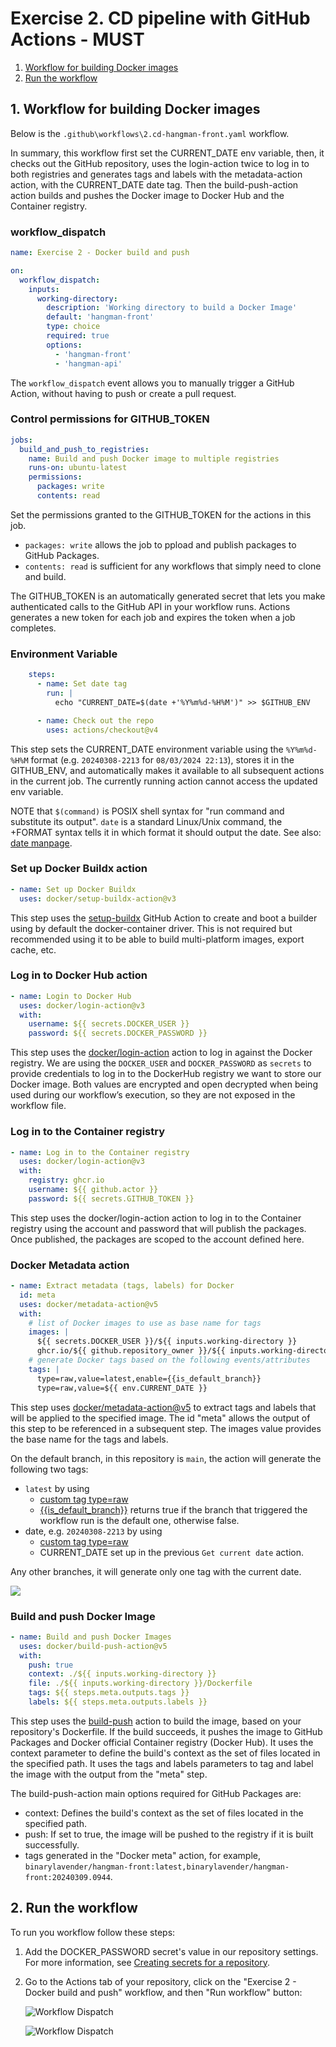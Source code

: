 # Exercise 2. CD pipeline with GitHub Actions - MUST 
1. [Workflow for building Docker images](#workflow)
2. [Run the workflow](#run)

<a name="workflow"></a>
## 1. Workflow for building Docker images

Below is the `.github\workflows\2.cd-hangman-front.yaml` workflow.

In summary, this workflow first set the CURRENT_DATE env variable, then, it checks out the GitHub repository, uses the login-action twice to log in to both registries and generates tags and labels with the metadata-action action, with the CURRENT_DATE date tag. Then the build-push-action action builds and pushes the Docker image to Docker Hub and the Container registry.

### workflow_dispatch

```yaml
name: Exercise 2 - Docker build and push

on:
  workflow_dispatch:
    inputs:
      working-directory:
        description: 'Working directory to build a Docker Image'
        default: 'hangman-front'
        type: choice
        required: true
        options:
          - 'hangman-front'
          - 'hangman-api'
```
The `workflow_dispatch` event allows you to manually trigger a GitHub Action, without having to push or create a pull request.

### Control permissions for GITHUB_TOKEN

```yaml
jobs:
  build_and_push_to_registries:
    name: Build and push Docker image to multiple registries
    runs-on: ubuntu-latest
    permissions:
      packages: write
      contents: read
```

Set the permissions granted to the GITHUB_TOKEN for the actions in this job.

* `packages: write` allows the job to ppload and publish packages to GitHub Packages.
* `contents: read` is sufficient for any workflows that simply need to clone and build.

The GITHUB_TOKEN is an automatically generated secret that lets you make authenticated calls to the GitHub API in your workflow runs. Actions generates a new token for each job and expires the token when a job completes.

### Environment Variable

```yaml
    steps:
      - name: Set date tag
        run: |
          echo "CURRENT_DATE=$(date +'%Y%m%d-%H%M')" >> $GITHUB_ENV

      - name: Check out the repo
        uses: actions/checkout@v4
```

This step sets the CURRENT_DATE environment variable using the `%Y%m%d-%H%M` format (e.g. `20240308-2213` for `08/03/2024 22:13`), stores it in the GITHUB_ENV, and automatically makes it available to all subsequent actions in the current job. The currently running action cannot access the updated env variable. 
  
NOTE that `$(command)` is POSIX shell syntax for "run command and substitute its output". `date` is a standard Linux/Unix command, the +FORMAT syntax tells it in which format it should output the date. See also: [date manpage](https://manpages.debian.org/bullseye/coreutils/date.1.en.html).

### Set up Docker Buildx action

```yaml
- name: Set up Docker Buildx
  uses: docker/setup-buildx-action@v3
```
This step uses the [setup-buildx](https://github.com/docker/setup-buildx-action) GitHub Action to create and boot a builder using by default the docker-container driver. This is not required but recommended using it to be able to build multi-platform images, export cache, etc.

### Log in to Docker Hub action 
```yaml
- name: Login to Docker Hub
  uses: docker/login-action@v3
  with:
    username: ${{ secrets.DOCKER_USER }}
    password: ${{ secrets.DOCKER_PASSWORD }}
 ```
This step uses the [docker/login-action](https://github.com/docker/login-action) action to log in against the Docker registry.
We are using the `DOCKER_USER` and `DOCKER_PASSWORD` as `secrets` to provide credentials to log in to the DockerHub registry we want to store our Docker image. Both values are encrypted and open decrypted when being used during our workflow’s execution, so they are not exposed in the workflow file.

### Log in to the Container registry 

```yaml
- name: Log in to the Container registry
  uses: docker/login-action@v3
  with:
    registry: ghcr.io
    username: ${{ github.actor }}
    password: ${{ secrets.GITHUB_TOKEN }}
```
This step uses the docker/login-action action to log in to the Container registry using the account and password that will publish the packages. Once published, the packages are scoped to the account defined here.

### Docker Metadata action

```yaml
- name: Extract metadata (tags, labels) for Docker
  id: meta
  uses: docker/metadata-action@v5
  with:
    # list of Docker images to use as base name for tags
    images: |
      ${{ secrets.DOCKER_USER }}/${{ inputs.working-directory }}
      ghcr.io/${{ github.repository_owner }}/${{ inputs.working-directory }}
    # generate Docker tags based on the following events/attributes
    tags: |
      type=raw,value=latest,enable={{is_default_branch}} 
      type=raw,value=${{ env.CURRENT_DATE }}
```

This step uses [docker/metadata-action@v5](https://github.com/docker/metadata-action) to extract tags and labels that will be applied to the specified image. The id "meta" allows the output of this step to be referenced in a subsequent step. The images value provides the base name for the tags and labels.

On the default branch, in this repository is `main`, the action will generate the following two tags: 
* `latest` by using
  * [custom tag type=raw](https://github.com/docker/metadata-action?tab=readme-ov-file#typeraw)
  * [{{is_default_branch}}](https://github.com/docker/metadata-action?tab=readme-ov-file#is_default_branch) returns true if the branch that triggered the workflow run is the default one, otherwise false.
* date, e.g. `20240308-2213` by using
  * [custom tag type=raw](https://github.com/docker/metadata-action?tab=readme-ov-file#typeraw)
  * CURRENT_DATE set up in the previous `Get current date` action.

Any other branches, it will generate only one tag with the current date.

![](./images/hangman-front-actions-tab-cd-metadata.JPG)


### Build and push Docker Image

```yaml
- name: Build and push Docker Images
  uses: docker/build-push-action@v5
  with:
    push: true
    context: ./${{ inputs.working-directory }}
    file: ./${{ inputs.working-directory }}/Dockerfile
    tags: ${{ steps.meta.outputs.tags }}
    labels: ${{ steps.meta.outputs.labels }}
  ```

This step uses the [build-push](https://github.com/docker/build-push-action) action to build the image, based on your repository's Dockerfile. If the build succeeds, it pushes the image to GitHub Packages and Docker official Container registry (Docker Hub). It uses the context parameter to define the build's context as the set of files located in the specified path. It uses the tags and labels parameters to tag and label the image with the output from the "meta" step.

The build-push-action main options required for GitHub Packages are:
  * context: Defines the build's context as the set of files located in the specified path.
  * push: If set to true, the image will be pushed to the registry if it is built successfully.
  * tags generated in the "Docker meta" action, for example, `binarylavender/hangman-front:latest,binarylavender/hangman-front:20240309.0944`.

<a name="run"></a>
## 2. Run the workflow

To run you workflow follow these steps:
1. Add the DOCKER_PASSWORD secret's value in our repository settings. For more information, see [Creating secrets for a repository](https://docs.github.com/en/actions/security-guides/using-secrets-in-github-actions#creating-secrets-for-a-repository).

2. Go to the Actions tab of your repository, click on the "Exercise 2 - Docker build and push" workflow, and then "Run workflow" button:

    ![Workflow Dispatch](./images/hangman-front-actions-tab-cd-run-workflow.JPG)

    ![Workflow Dispatch](./images/hangman-front-actions-tab-cd-run-workflow-UI.JPG)